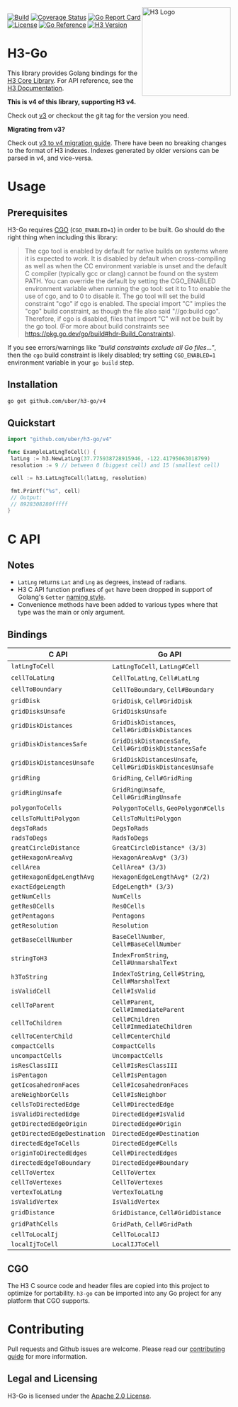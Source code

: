 <img src="https://uber.github.io/img/h3Logo-color.svg" alt="H3 Logo" width="200" align="right" />

[![Build](https://github.com/uber/h3-go/actions/workflows/build.yml/badge.svg)](https://github.com/uber/h3-go/actions/workflows/build.yml)
[![Coverage Status](https://coveralls.io/repos/github/uber/h3-go/badge.svg?branch=master)](https://coveralls.io/github/uber/h3-go?branch=master)
[![Go Report Card](https://goreportcard.com/badge/github.com/uber/h3-go/v4)](https://goreportcard.com/report/github.com/uber/h3-go)
[![License](https://img.shields.io/badge/License-Apache%202.0-blue.svg)](LICENSE)
[![Go Reference](https://pkg.go.dev/badge/github.com/uber/h3-go/v4.svg)](https://pkg.go.dev/github.com/uber/h3-go/v4)
[![H3 Version](https://img.shields.io/badge/h3-v4.3.0-blue.svg)](https://github.com/uber/h3/releases/tag/v4.3.0)

# H3-Go

This library provides Golang bindings for the
[H3 Core Library](https://github.com/uber/h3). For API reference, see the
[H3 Documentation](https://h3geo.org/).

**This is v4 of this library, supporting H3 v4.**

Check out [v3](https://github.com/uber/h3-go/tree/v3.7.1) or checkout the git tag for the version you need.

**Migrating from v3?**

Check out [v3 to v4 migration guide](https://h3geo.org/docs/library/migrating-3.x).
There have been no breaking changes to the format of H3 indexes.  Indexes
generated by older versions can be parsed in v4, and vice-versa.

# Usage

## Prerequisites

H3-Go requires [CGO](https://golang.org/cmd/cgo/) (`CGO_ENABLED=1`) in order to
be built. Go should do the right thing when including this library:

> The cgo tool is enabled by default for native builds on systems where it is
> expected to work. It is disabled by default when cross-compiling as well as
> when the CC environment variable is unset and the default C compiler (typically
> gcc or clang) cannot be found on the system PATH. You can override the default
> by setting the CGO_ENABLED environment variable when running the go tool: set
> it to 1 to enable the use of cgo, and to 0 to disable it. The go tool will set
> the build constraint "cgo" if cgo is enabled. The special import "C" implies
> the "cgo" build constraint, as though the file also said "//go:build cgo".
> Therefore, if cgo is disabled, files that import "C" will not be built by the
> go tool. (For more about build constraints see https://pkg.go.dev/go/build#hdr-Build_Constraints).

If you see errors/warnings like _"build constraints exclude all Go files..."_,
then the `cgo` build constraint is likely disabled; try setting `CGO_ENABLED=1`
environment variable in your `go build` step.

## Installation

```bash
go get github.com/uber/h3-go/v4
```

## Quickstart

```go
import "github.com/uber/h3-go/v4"

func ExampleLatLngToCell() {
 latLng := h3.NewLatLng(37.775938728915946, -122.41795063018799)
 resolution := 9 // between 0 (biggest cell) and 15 (smallest cell)

 cell := h3.LatLngToCell(latLng, resolution)

 fmt.Printf("%s", cell)
 // Output:
 // 8928308280fffff
}

```

# C API

## Notes

* `LatLng` returns `Lat` and `Lng` as degrees, instead of radians.
* H3 C API function prefixes of `get` have been dropped in support of Golang's
 `Getter` [naming style](https://go.dev/doc/effective_go#Getters).
* Convenience methods have been added to various types where that type was the
  main or only argument.

## Bindings

| C API                        | Go API                                                    |
|------------------------------|-----------------------------------------------------------|
| `latLngToCell`               | `LatLngToCell`, `LatLng#Cell`                             |
| `cellToLatLng`               | `CellToLatLng`, `Cell#LatLng`                             |
| `cellToBoundary`             | `CellToBoundary`, `Cell#Boundary`                         |
| `gridDisk`                   | `GridDisk`, `Cell#GridDisk`                               |
| `gridDisksUnsafe`            | `GridDisksUnsafe`                                         |
| `gridDiskDistances`          | `GridDiskDistances`, `Cell#GridDiskDistances`             |
| `gridDiskDistancesSafe`      | `GridDiskDistancesSafe`, `Cell#GridDiskDistancesSafe`     |
| `gridDiskDistancesUnsafe`    | `GridDiskDistancesUnsafe`, `Cell#GridDiskDistancesUnsafe` |
| `gridRing`                   | `GridRing`, `Cell#GridRing`                               |
| `gridRingUnsafe`             | `GridRingUnsafe`, `Cell#GridRingUnsafe`                   |
| `polygonToCells`             | `PolygonToCells`, `GeoPolygon#Cells`                      |
| `cellsToMultiPolygon`        | `CellsToMultiPolygon`                                     |
| `degsToRads`                 | `DegsToRads`                                              |
| `radsToDegs`                 | `RadsToDegs`                                              |
| `greatCircleDistance`        | `GreatCircleDistance* (3/3)`                              |
| `getHexagonAreaAvg`          | `HexagonAreaAvg* (3/3)`                                   |
| `cellArea`                   | `CellArea* (3/3)`                                         |
| `getHexagonEdgeLengthAvg`    | `HexagonEdgeLengthAvg* (2/2)`                             |
| `exactEdgeLength`            | `EdgeLength* (3/3)`                                       |
| `getNumCells`                | `NumCells`                                                |
| `getRes0Cells`               | `Res0Cells`                                               |
| `getPentagons`               | `Pentagons`                                               |
| `getResolution`              | `Resolution`                                              |
| `getBaseCellNumber`          | `BaseCellNumber`, `Cell#BaseCellNumber`                   |
| `stringToH3`                 | `IndexFromString`, `Cell#UnmarshalText`                   |
| `h3ToString`                 | `IndexToString`, `Cell#String`, `Cell#MarshalText`        |
| `isValidCell`                | `Cell#IsValid`                                            |
| `cellToParent`               | `Cell#Parent`, `Cell#ImmediateParent`                     |
| `cellToChildren`             | `Cell#Children` `Cell#ImmediateChildren`                  |
| `cellToCenterChild`          | `Cell#CenterChild`                                        |
| `compactCells`               | `CompactCells`                                            |
| `uncompactCells`             | `UncompactCells`                                          |
| `isResClassIII`              | `Cell#IsResClassIII`                                      |
| `isPentagon`                 | `Cell#IsPentagon`                                         |
| `getIcosahedronFaces`        | `Cell#IcosahedronFaces`                                   |
| `areNeighborCells`           | `Cell#IsNeighbor`                                         |
| `cellsToDirectedEdge`        | `Cell#DirectedEdge`                                       |
| `isValidDirectedEdge`        | `DirectedEdge#IsValid`                                    |
| `getDirectedEdgeOrigin`      | `DirectedEdge#Origin`                                     |
| `getDirectedEdgeDestination` | `DirectedEdge#Destination`                                |
| `directedEdgeToCells`        | `DirectedEdge#Cells`                                      |
| `originToDirectedEdges`      | `Cell#DirectedEdges`                                      |
| `directedEdgeToBoundary`     | `DirectedEdge#Boundary`                                   |
| `cellToVertex`               | `CellToVertex`                                            |
| `cellToVertexes`             | `CellToVertexes`                                          |
| `vertexToLatLng`             | `VertexToLatLng`                                          |
| `isValidVertex`              | `IsValidVertex`                                           |
| `gridDistance`               | `GridDistance`, `Cell#GridDistance`                       |
| `gridPathCells`              | `GridPath`, `Cell#GridPath`                               |
| `cellToLocalIj`              | `CellToLocalIJ`                                           |
| `localIjToCell`              | `LocalIJToCell`                                           |

## CGO

The H3 C source code and header files are copied into this project to optimize
for portability. `h3-go` can be imported into any Go project for any platform
that CGO supports.

# Contributing

Pull requests and Github issues are welcome.  Please read our [contributing
guide](./CONTRIBUTING.md) for more information.

## Legal and Licensing

H3-Go is licensed under the [Apache 2.0 License](./LICENSE).
